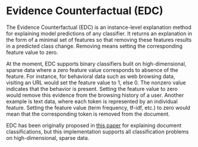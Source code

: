 # Evidence Counterfactual (EDC)

The Evidence Counterfactual (EDC) is an instance-level explanation method for explaining model predictions of any classifier. It returns an explanation in the form of a minimal set of features so that removing these features results in a predicted class change. Removing means setting the corresponding feature value to zero.

At the moment, EDC supports binary classifiers built on high-dimensional, sparse data where a zero feature value corresponds to absence of the feature. For instance, for behavioral data such as web browsing data, visiting an URL would set the feature value to 1, else 0. The nonzero value indicates that the behavior is present. Setting the feature value to zero would remove this evidence from the browsing history of a user. Another example is text data, where each token is represented by an individual feature. Setting the feature value (term frequency, tf-idf, etc.) to zero would mean that the corresponding token is removed from the document. 

EDC has been originally proposed in [this paper](https://papers.ssrn.com/sol3/papers.cfm?abstract_id=2282998) for explaining document classifications, but this implementation supports all classification problems on high-dimensional, sparse data.

